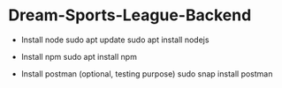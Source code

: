 # Dream-Sports-League-Backend

- Install node 
    sudo apt update
    sudo apt install nodejs

- Install npm
    sudo apt install npm

- Install postman (optional, testing purpose)
    sudo snap install postman


